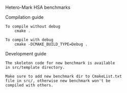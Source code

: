 Hetero-Mark
HSA benchmarks

Compilation guide

    To compile without debug
        cmake .

    To compile with debug
        cmake -DCMAKE_BUILD_TYPE=Debug .

Development guide

    The skeleton code for new benchmark is available
    in src/template directory.

    Make sure to add new benchmark dir to CmakeList.txt
    file in src/, otherwise new benchmark won't be 
    compiled with others.

